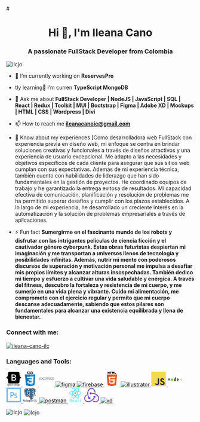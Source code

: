 #<h1 align="center">Hi 👋, I'm Ileana Cano</h1>
<h3 align="center">A passionate FullStack Developer from Colombia</h3>

<p align="left"> <img src="https://komarev.com/ghpvc/?username=ilcjo&label=Profile%20views&color=0e75b6&style=flat" alt="ilcjo" /> </p>

- 🔭 I’m currently working on **ReservesPro**

- tly learning🌱 I’m curren **TypeScript MongoDB**

- 💬 Ask me about **FullStack Developer | NodeJS | JavaScript | SQL | React | Redux | Toolkit | MUI | Bootstrap | Figma | Adobe XD | Mockups | HTML | CSS | Wordpress | Divi**

- 📫 How to reach me **ileanacanoic@gmail.com**

- 📄 Know about my experiences [Como desarrolladora web FullStack con experiencia previa en diseño web, mi enfoque se centra en brindar soluciones creativas y funcionales a través de diseños atractivos y una experiencia de usuario excepcional. Me adapto a las necesidades y objetivos específicos de cada cliente para asegurar que sus sitios web cumplan con sus expectativas. Además de mi experiencia técnica, también cuento con habilidades de liderazgo que han sido fundamentales en la gestión de proyectos. He coordinado equipos de trabajo y he garantizado la entrega exitosa de resultados. Mi capacidad efectiva de comunicación, planificación y resolución de problemas me ha permitido superar desafíos y cumplir con los plazos establecidos. A lo largo de mi experiencia, he desarrollado un creciente interés en la automatización y la solución de problemas empresariales a través de aplicaciones. 

- ⚡ Fun fact **Sumergirme en el fascinante mundo de los robots y disfrutar con las intrigantes películas de ciencia ficción y el cautivador género cyberpunk. Estas obras futuristas despiertan mi imaginación y me transportan a universos llenos de tecnología y posibilidades infinitas. Además, nutrir mi mente con poderosos discursos de superación y motivación personal me impulsa a desafiar mis propios límites y alcanzar alturas insospechadas. También dedico mi tiempo y esfuerzo a cultivar una vida saludable y enérgica. A través del fitness, descubro la fortaleza y resistencia de mi cuerpo, y me sumerjo en una vida plena y vibrante. Cuido mi alimentación, me comprometo con el ejercicio regular y permito que mi cuerpo descanse adecuadamente, sabiendo que estos pilares son fundamentales para alcanzar una existencia equilibrada y llena de bienestar.**

<h3 align="left">Connect with me:</h3>
<p align="left">
<a href="https://linkedin.com/in/ileana-cano-ilc" target="blank"><img align="center" src="https://raw.githubusercontent.com/rahuldkjain/github-profile-readme-generator/master/src/images/icons/Social/linked-in-alt.svg" alt="ileana-cano-ilc" height="30" width="40" /></a>
</p>

<h3 align="left">Languages and Tools:</h3>
<p align="left"> <a href="https://getbootstrap.com" target="_blank" rel="noreferrer"> <img src="https://raw.githubusercontent.com/devicons/devicon/master/icons/bootstrap/bootstrap-plain-wordmark.svg" alt="bootstrap" width="40" height="40"/> </a> <a href="https://www.w3schools.com/css/" target="_blank" rel="noreferrer"> <img src="https://raw.githubusercontent.com/devicons/devicon/master/icons/css3/css3-original-wordmark.svg" alt="css3" width="40" height="40"/> </a> <a href="https://expressjs.com" target="_blank" rel="noreferrer"> <img src="https://raw.githubusercontent.com/devicons/devicon/master/icons/express/express-original-wordmark.svg" alt="express" width="40" height="40"/> </a> <a href="https://www.figma.com/" target="_blank" rel="noreferrer"> <img src="https://www.vectorlogo.zone/logos/figma/figma-icon.svg" alt="figma" width="40" height="40"/> </a> <a href="https://firebase.google.com/" target="_blank" rel="noreferrer"> <img src="https://www.vectorlogo.zone/logos/firebase/firebase-icon.svg" alt="firebase" width="40" height="40"/> </a> <a href="https://www.w3.org/html/" target="_blank" rel="noreferrer"> <img src="https://raw.githubusercontent.com/devicons/devicon/master/icons/html5/html5-original-wordmark.svg" alt="html5" width="40" height="40"/> </a> <a href="https://www.adobe.com/in/products/illustrator.html" target="_blank" rel="noreferrer"> <img src="https://www.vectorlogo.zone/logos/adobe_illustrator/adobe_illustrator-icon.svg" alt="illustrator" width="40" height="40"/> </a> <a href="https://developer.mozilla.org/en-US/docs/Web/JavaScript" target="_blank" rel="noreferrer"> <img src="https://raw.githubusercontent.com/devicons/devicon/master/icons/javascript/javascript-original.svg" alt="javascript" width="40" height="40"/> </a> <a href="https://nodejs.org" target="_blank" rel="noreferrer"> <img src="https://raw.githubusercontent.com/devicons/devicon/master/icons/nodejs/nodejs-original-wordmark.svg" alt="nodejs" width="40" height="40"/> </a> <a href="https://www.photoshop.com/en" target="_blank" rel="noreferrer"> <img src="https://raw.githubusercontent.com/devicons/devicon/master/icons/photoshop/photoshop-line.svg" alt="photoshop" width="40" height="40"/> </a> <a href="https://www.postgresql.org" target="_blank" rel="noreferrer"> <img src="https://raw.githubusercontent.com/devicons/devicon/master/icons/postgresql/postgresql-original-wordmark.svg" alt="postgresql" width="40" height="40"/> </a> <a href="https://postman.com" target="_blank" rel="noreferrer"> <img src="https://www.vectorlogo.zone/logos/getpostman/getpostman-icon.svg" alt="postman" width="40" height="40"/> </a> <a href="https://reactjs.org/" target="_blank" rel="noreferrer"> <img src="https://raw.githubusercontent.com/devicons/devicon/master/icons/react/react-original-wordmark.svg" alt="react" width="40" height="40"/> </a> <a href="https://redux.js.org" target="_blank" rel="noreferrer"> <img src="https://raw.githubusercontent.com/devicons/devicon/master/icons/redux/redux-original.svg" alt="redux" width="40" height="40"/> </a> <a href="https://www.adobe.com/products/xd.html" target="_blank" rel="noreferrer"> <img src="https://cdn.worldvectorlogo.com/logos/adobe-xd.svg" alt="xd" width="40" height="40"/> </a> </p>

<p><img align="left" src="https://github-readme-stats.vercel.app/api/top-langs?username=ilcjo&show_icons=true&locale=en&layout=compact" alt="ilcjo" /></p>

<p>&nbsp;<img align="center" src="https://github-readme-stats.vercel.app/api?username=ilcjo&show_icons=true&locale=en" alt="ilcjo" /></p>
